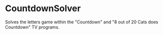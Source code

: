 # CountdownSolver

Solves the letters game within the "Countdown" and "8 out of 20 Cats does Countdown" TV programs.